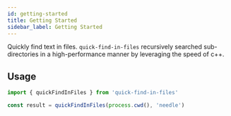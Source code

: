 ```yaml
---
id: getting-started
title: Getting Started
sidebar_label: Getting Started
---
```


Quickly find text in files. `quick-find-in-files` recursively searched sub-directories in a high-performance manner by leveraging the speed of c++.

## Usage

```ts
import { quickFindInFiles } from 'quick-find-in-files'

const result = quickFindInFiles(process.cwd(), 'needle')
```
